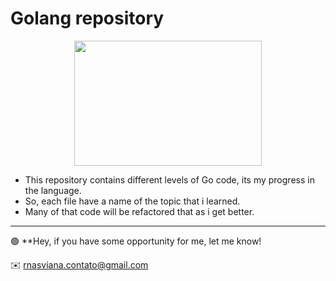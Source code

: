 # Golang repository

<center><img src="https://user-images.githubusercontent.com/45907874/89135636-4eb10c00-d505-11ea-9406-4eb75d1990ad.gif" 
Height="200" width="300"/></center>


- This repository contains different levels of Go code, its my progress in the language.
- So, each file have a name of the topic that i learned.
- Many of that code will be refactored that as i get better.



---

🟢 **Hey, if you have some opportunity for me, let me know!

✉️ rnasviana.contato@gmail.com

